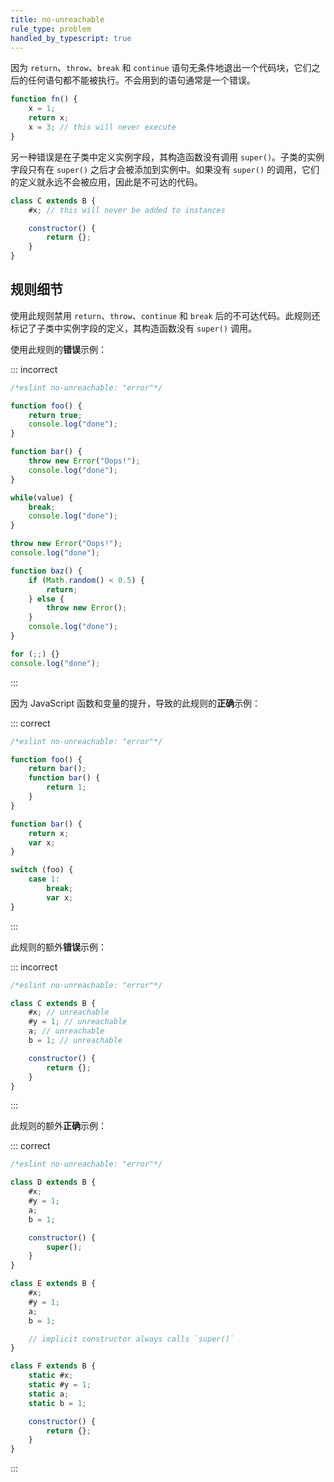 ```yaml
---
title: no-unreachable
rule_type: problem
handled_by_typescript: true
---
```


因为 `return`、`throw`、`break` 和 `continue` 语句无条件地退出一个代码块，它们之后的任何语句都不能被执行。不会用到的语句通常是一个错误。

```js
function fn() {
    x = 1;
    return x;
    x = 3; // this will never execute
}
```

另一种错误是在子类中定义实例字段，其构造函数没有调用 `super()`。子类的实例字段只有在 `super()` 之后才会被添加到实例中。如果没有 `super()` 的调用，它们的定义就永远不会被应用，因此是不可达的代码。

```js
class C extends B {
    #x; // this will never be added to instances

    constructor() {
        return {};
    }
}
```

## 规则细节

使用此规则禁用 `return`、`throw`、`continue` 和 `break` 后的不可达代码。此规则还标记了子类中实例字段的定义，其构造函数没有 `super()` 调用。

使用此规则的**错误**示例：

::: incorrect

```js
/*eslint no-unreachable: "error"*/

function foo() {
    return true;
    console.log("done");
}

function bar() {
    throw new Error("Oops!");
    console.log("done");
}

while(value) {
    break;
    console.log("done");
}

throw new Error("Oops!");
console.log("done");

function baz() {
    if (Math.random() < 0.5) {
        return;
    } else {
        throw new Error();
    }
    console.log("done");
}

for (;;) {}
console.log("done");
```

:::

因为 JavaScript 函数和变量的提升，导致的此规则的**正确**示例：

::: correct

```js
/*eslint no-unreachable: "error"*/

function foo() {
    return bar();
    function bar() {
        return 1;
    }
}

function bar() {
    return x;
    var x;
}

switch (foo) {
    case 1:
        break;
        var x;
}
```

:::

此规则的额外**错误**示例：

::: incorrect

```js
/*eslint no-unreachable: "error"*/

class C extends B {
    #x; // unreachable
    #y = 1; // unreachable
    a; // unreachable
    b = 1; // unreachable

    constructor() {
        return {};
    }
}
```

:::

此规则的额外**正确**示例：

::: correct

```js
/*eslint no-unreachable: "error"*/

class D extends B {
    #x;
    #y = 1;
    a;
    b = 1;

    constructor() {
        super();
    }
}

class E extends B {
    #x;
    #y = 1;
    a;
    b = 1;

    // implicit constructor always calls `super()`
}

class F extends B {
    static #x;
    static #y = 1;
    static a;
    static b = 1;

    constructor() {
        return {};
    }
}
```

:::
